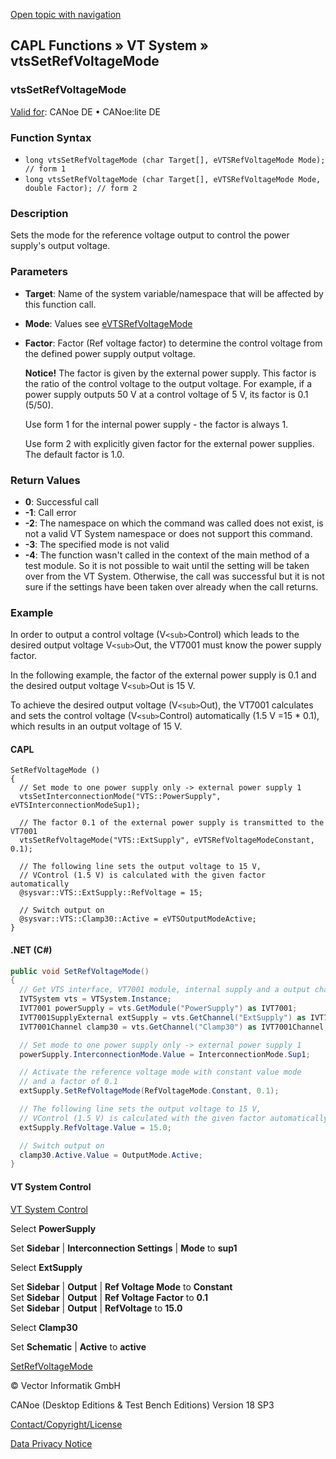 [Open topic with navigation](../../../../../CANoeDEFamily.htm#Topics/CAPLFunctions/VTSystem/Functions/CAPLfunctionVTSvtsSetRefVoltageMode.md)

## CAPL Functions » VT System » vtsSetRefVoltageMode

### vtsSetRefVoltageMode

[Valid for](../../../Shared/FeatureAvailability.md): CANoe DE • CANoe:lite DE

### Function Syntax

- `long vtsSetRefVoltageMode (char Target[], eVTSRefVoltageMode Mode); // form 1`
- `long vtsSetRefVoltageMode (char Target[], eVTSRefVoltageMode Mode, double Factor); // form 2`

### Description

Sets the mode for the reference voltage output to control the power supply's output voltage.

### Parameters

- **Target**: Name of the system variable/namespace that will be affected by this function call.
- **Mode**: Values see [eVTSRefVoltageMode](../CAPLfunctionsVTSystemEnumeration.md#eVTSRefVoltageMode)
- **Factor**: Factor (Ref voltage factor) to determine the control voltage from the defined power supply output voltage.

  **Notice!** The factor is given by the external power supply. This factor is the ratio of the control voltage to the output voltage. For example, if a power supply outputs 50 V at a control voltage of 5 V, its factor is 0.1 (5/50).

  Use form 1 for the internal power supply - the factor is always 1.

  Use form 2 with explicitly given factor for the external power supplies. The default factor is 1.0.

### Return Values

- **0**: Successful call
- **-1**: Call error
- **-2**: The namespace on which the command was called does not exist, is not a valid VT System namespace or does not support this command.
- **-3**: The specified mode is not valid
- **-4**: The function wasn't called in the context of the main method of a test module. So it is not possible to wait until the setting will be taken over from the VT System. Otherwise, the call was successful but it is not sure if the settings have been taken over already when the call returns.

### Example

In order to output a control voltage (V`<sub>`Control</sub>) which leads to the desired output voltage V`<sub>`Out</sub>, the VT7001 must know the power supply factor.

In the following example, the factor of the external power supply is 0.1 and the desired output voltage V`<sub>`Out</sub> is 15 V.

To achieve the desired output voltage (V`<sub>`Out</sub>), the VT7001 calculates and sets the control voltage (V`<sub>`Control</sub>) automatically (1.5 V =15 * 0.1), which results in an output voltage of 15 V.

#### CAPL

```capl
SetRefVoltageMode ()
{
  // Set mode to one power supply only -> external power supply 1
  vtsSetInterconnectionMode("VTS::PowerSupply", eVTSInterconnectionModeSup1);

  // The factor 0.1 of the external power supply is transmitted to the VT7001
  vtsSetRefVoltageMode("VTS::ExtSupply", eVTSRefVoltageModeConstant, 0.1);

  // The following line sets the output voltage to 15 V,
  // VControl (1.5 V) is calculated with the given factor automatically
  @sysvar::VTS::ExtSupply::RefVoltage = 15;

  // Switch output on
  @sysvar::VTS::Clamp30::Active = eVTSOutputModeActive;
}
```

#### .NET (C#)

```csharp
public void SetRefVoltageMode()
{
  // Get VTS interface, VT7001 module, internal supply and a output channel
  IVTSystem vts = VTSystem.Instance;
  IVT7001 powerSupply = vts.GetModule("PowerSupply") as IVT7001;
  IVT7001SupplyExternal extSupply = vts.GetChannel("ExtSupply") as IVT7001SupplyExternal;
  IVT7001Channel clamp30 = vts.GetChannel("Clamp30") as IVT7001Channel;

  // Set mode to one power supply only -> external power supply 1
  powerSupply.InterconnectionMode.Value = InterconnectionMode.Sup1;

  // Activate the reference voltage mode with constant value mode
  // and a factor of 0.1
  extSupply.SetRefVoltageMode(RefVoltageMode.Constant, 0.1);

  // The following line sets the output voltage to 15 V,
  // VControl (1.5 V) is calculated with the given factor automatically
  extSupply.RefVoltage.Value = 15.0;

  // Switch output on
  clamp30.Active.Value = OutputMode.Active;
}
```

#### VT System Control

[VT System Control](../../../CANoeCANalyzer/VTSystem/VTSystemControl/VTSControl.md)

Select **PowerSupply**

Set **Sidebar** | **Interconnection Settings** | **Mode** to **sup1**

Select **ExtSupply**

Set **Sidebar** | **Output** | **Ref Voltage Mode** to **Constant**  
Set **Sidebar** | **Output** | **Ref Voltage Factor** to **0.1**  
Set **Sidebar** | **Output** | **RefVoltage** to **15.0**

Select **Clamp30**

Set **Schematic** | **Active** to **active**

[SetRefVoltageMode](CAPLfunctionVTSSetRefVoltageMode.md)

© Vector Informatik GmbH

CANoe (Desktop Editions & Test Bench Editions) Version 18 SP3

[Contact/Copyright/License](../../../Shared/ContactCopyrightLicense.md)

[Data Privacy Notice](https://www.vector.com/int/en/company/get-info/privacy-policy/)
